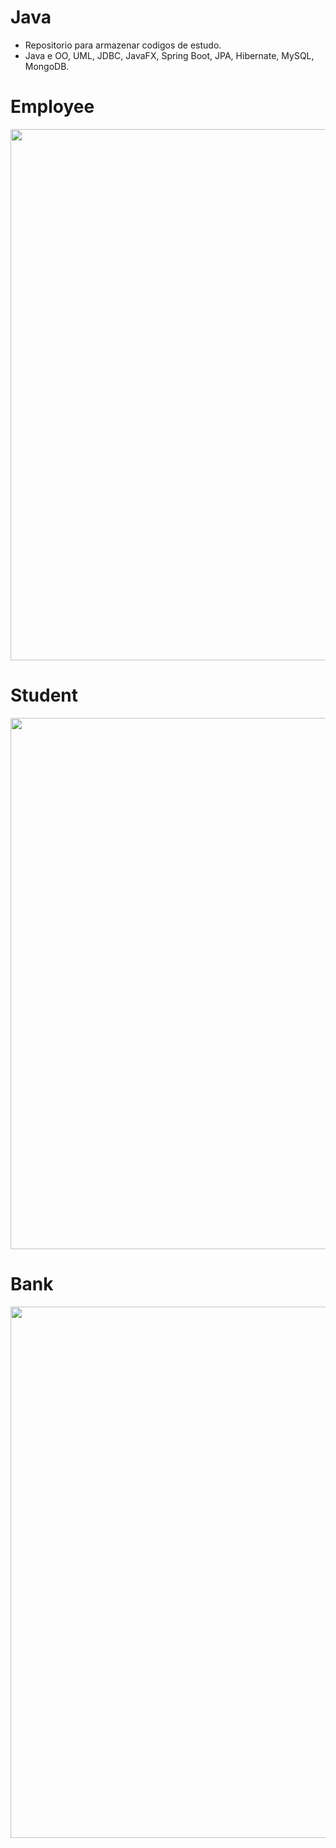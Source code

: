 # Java
- Repositorio para armazenar codigos de estudo.
- Java e OO, UML, JDBC, JavaFX, Spring Boot, JPA, Hibernate, MySQL, MongoDB.

# Employee
<div align="center">
<image src="/images/Employee.png" width="850px" center>
</div>

# Student
<div align="center">
<image src="/images/Student.png" width="850px" center>
</div>

# Bank
<div align="center">
<image src="/images/Bank.jpg" width="850px" center>
</div>
